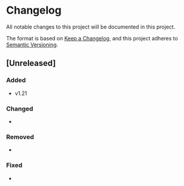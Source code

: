 # Changelog

All notable changes to this project will be documented in this project.

The format is based on [Keep a Changelog](https://keepachangelog.com/en/1.1.0/),
and this project adheres to [Semantic Versioning](https://semver.org/spec/v2.0.0.html).

## [Unreleased]

### Added

- v1.21


### Changed

- 

### Removed

- 


### Fixed

-